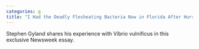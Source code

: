 ```yaml
---
categories: g
title: "I Had the Deadly Flesheating Bacteria Now in Florida After Hurricane Ian"
---
```

Stephen Gyland shares his experience with Vibrio vulnificus in this exclusive Newsweek essay.